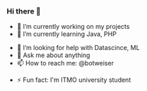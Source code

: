### Hi there 👋

<!--
**semdestroyer/semdestroyer** is a ✨ _special_ ✨ repository because its `README.md` (this file) appears on your GitHub profile.

Here are some ideas to get you started:
-->

- 🔭 I’m currently working on my projects
- 🌱 I’m currently learning Java, PHP
<!--
- 👯 I’m looking to collaborate on ...
-->
- 🤔 I’m looking for help with Datascince, ML
- 💬 Ask me about anything
- 📫 How to reach me: @botweiser
<!-- - 😄 Pronouns: ... -->
- ⚡ Fun fact: I'm ITMO university student
